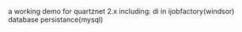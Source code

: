﻿a working demo for quartznet 2.x
including:
   di in ijobfactory(windsor)
   database persistance(mysql)
